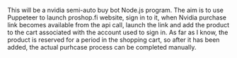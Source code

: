 This will be a nvidia semi-auto buy bot Node.js program. The aim is to use Puppeteer to launch proshop.fi website, sign in to it, when Nvidia purchase link becomes available from the api call, launch the link and add the product to the cart associated with the account used to sign in. As far as I know, the product is reserved for a period in the shopping cart, so after it has been added, the actual purhcase process can be completed manually.